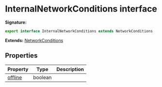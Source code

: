# InternalNetworkConditions interface

**Signature:**

```typescript
export interface InternalNetworkConditions extends NetworkConditions
```

**Extends:** [NetworkConditions](./puppeteer.networkconditions.md)

## Properties

| Property                                                    | Type    | Description |
| ----------------------------------------------------------- | ------- | ----------- |
| [offline](./puppeteer.internalnetworkconditions.offline.md) | boolean |             |
